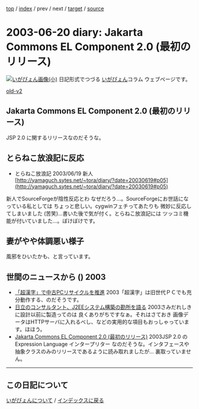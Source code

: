 [top](https://igapyon.github.io/diary/) 
 / [index](https://igapyon.github.io/diary/2003/index.html) 
 / prev 
 / next 
 / [target](https://igapyon.github.io/diary/2003/ig030620.html) 
 / [source](https://github.com/igapyon/diary/blob/gh-pages/2003/ig030620.html.src.md) 

2003-06-20 diary: Jakarta Commons EL Component 2.0 (最初のリリース)
=====================================================================================================
[![いがぴょん画像(小)](https://igapyon.github.io/diary/images/iga200306s.jpg "いがぴょん")](https://igapyon.github.io/diary/memo/memoigapyon.html) 日記形式でつづる [いがぴょん](https://igapyon.github.io/diary/memo/memoigapyon.html)コラム ウェブページです。

[old-v2](ig030620-orig.html)

## Jakarta Commons EL Component 2.0 (最初のリリース)

JSP 2.0 に関するリリースなのだそうな。


## とらねこ放浪記に反応

* とらねこ放浪記 2003/06/19 新人
  [http://yamaguch.sytes.net/~tora/diary/?date=20030619#p05](http://yamaguch.sytes.net/~tora/diary/?date=20030619#p05)

新人でSourceForgeが陰性反応とわ なぜだろう…。SourceForgeにお世話になっている私としては ちょっと悲しい。cygwinフェチってあたりも 微妙に反応してしまいました (苦笑)…書いた後で気が付く。とらねこ放浪記には ツッコミ機能が付いていました…。ぼけぼけです。

## 妻がやや体調悪い様子

風邪をひいたかも、と言っています。

## 世間のニュースから () 2003

* [「超漢字」で中古PCリサイクルを推進](http://www.zdnet.co.jp/news/0306/19/njbt_09.html)  2003「超漢字」は旧世代ＰＣでも充分動作する、のだそうです。
* [日立のコンサルタント、J2EEシステム構築の勘所を語る](http://japan.cnet.com/news/ent/story/0,2000047623,20055709,00.htm)  2003さみだれしきに設計以前に製造ってのは 良くありがちですなぁ。それはさておき 画像データはHTTPサーバに入れるべし、などの実用的な項目もおっしゃっています。ほほう。
* [Jakarta Commons EL Component 2.0 (最初のリリース)](http://jakarta.apache.org/commons/el.html)  2003JSP 2.0 の Expression Language インタープリター なのだそうな。インタフェースや抽象クラスのみのリリースであるように読み取れましたが… 裏取っていません。

----------------------------------------------------------------------------------------------------

## この日記について
[いがぴょんについて](https://igapyon.github.io/diary/memo/memoigapyon.html) / [インデックスに戻る](https://igapyon.github.io/diary/idxall.html)
